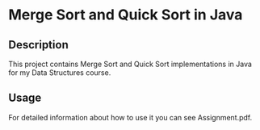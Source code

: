 # Merge Sort and Quick Sort in Java 

## Description
This project contains Merge Sort and Quick Sort implementations in Java for my Data Structures course.

## Usage
For detailed information about how to use it you can see Assignment.pdf.
